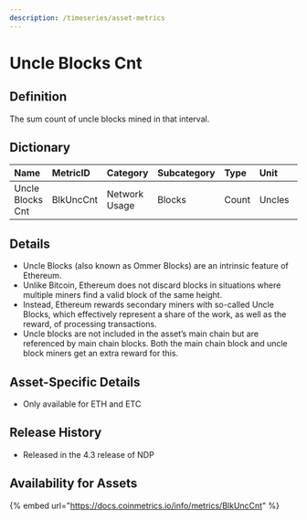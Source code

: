 ```yaml
---
description: /timeseries/asset-metrics
---
```


# Uncle Blocks Cnt

## Definition

The sum count of uncle blocks mined in that interval.

## Dictionary

| Name | MetricID | Category | Subcategory | Type | Unit | Interval |
| :--- | :--- | :--- | :--- | :--- | :--- | :--- |
| Uncle Blocks Cnt | BlkUncCnt | Network Usage | Blocks | Count | Uncles | 1 block, 1 day |

## Details

* Uncle Blocks \(also known as Ommer Blocks\) are an intrinsic feature of Ethereum.
* Unlike Bitcoin, Ethereum does not discard blocks in situations where multiple miners find a valid block of the same height.
* Instead, Ethereum rewards secondary miners with so-called Uncle Blocks, which effectively represent a share of the work, as well as the reward, of processing transactions.
* Uncle blocks are not included in the asset’s main chain but are referenced by main chain blocks. Both the main chain block and uncle block miners get an extra reward for this.

## Asset-Specific Details

* Only available for ETH and ETC

## Release History

* Released in the 4.3 release of NDP

## Availability for Assets

{% embed url="https://docs.coinmetrics.io/info/metrics/BlkUncCnt" %}

